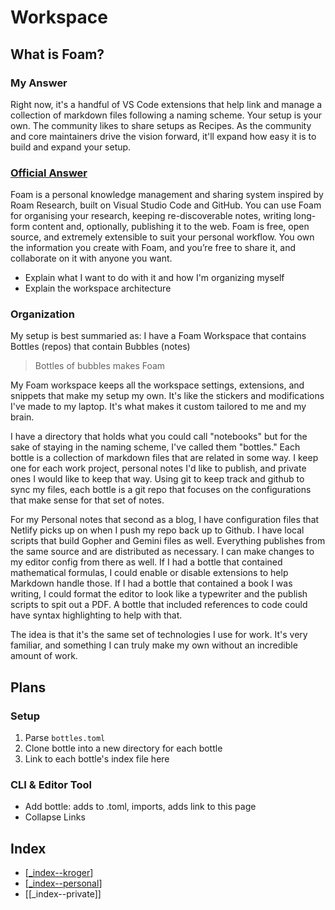# Workspace

## What is Foam?

### My Answer

Right now, it's a handful of VS Code extensions that help link and manage a collection of markdown files following a naming scheme. Your setup is your own. The community likes to share setups as Recipes. As the community and core maintainers drive the vision forward, it'll expand how easy it is to build and expand your setup.

### [Official Answer](https://foambubble.github.io/foam/)

Foam is a personal knowledge management and sharing system inspired by Roam Research, built on Visual Studio Code and GitHub. You can use Foam for organising your research, keeping re-discoverable notes, writing long-form content and, optionally, publishing it to the web. Foam is free, open source, and extremely extensible to suit your personal workflow. You own the information you create with Foam, and you’re free to share it, and collaborate on it with anyone you want.

- Explain what I want to do with it and how I'm organizing myself
- Explain the workspace architecture

### Organization
My setup is best summaried as: I have a Foam Workspace that contains Bottles (repos) that contain Bubbles (notes)

> Bottles of bubbles makes Foam

My Foam workspace keeps all the workspace settings, extensions, and snippets that make my setup my own. It's like the stickers and modifications I've made to my laptop. It's what makes it custom tailored to me and my brain.

I have a directory that holds what you could call "notebooks" but for the sake of staying in the naming scheme, I've called them "bottles." Each bottle is a collection of markdown files that are related in some way. I keep one for each work project, personal notes I'd like to publish, and private ones I would like to keep that way. Using git to keep track and github to sync my files, each bottle is a git repo that focuses on the configurations that make sense for that set of notes.

For my Personal notes that second as a blog, I have configuration files that Netlify picks up on when I push my repo back up to Github. I have local scripts that build Gopher and Gemini files as well. Everything publishes from the same source and are distributed as necessary. I can make changes to my editor config from there as well. If I had a bottle that contained mathematical formulas, I could enable or disable extensions to help Markdown handle those. If I had a bottle that contained a book I was writing, I could format the editor to look like a typewriter and the publish scripts to spit out a PDF. A bottle that included references to code could have syntax highlighting to help with that.

The idea is that it's the same set of technologies I use for work. It's very familiar, and something I can truly make my own without an incredible amount of work.

## Plans

### Setup

1. Parse `bottles.toml`
3. Clone bottle into a new directory for each bottle
4. Link to each bottle's index file here

### CLI & Editor Tool

- Add bottle: adds to .toml, imports, adds link to this page
- Collapse Links

## Index

- [[_index--kroger]]
- [[_index--personal]]
- [[_index--private]]

[//begin]: # "Autogenerated link references for markdown compatibility"
[_index--kroger]: bottles/kroger/_index--kroger "Kroger"
[_index--personal]: bottles/personal/source/_index--personal "Personal"
[//end]: # "Autogenerated link references"
